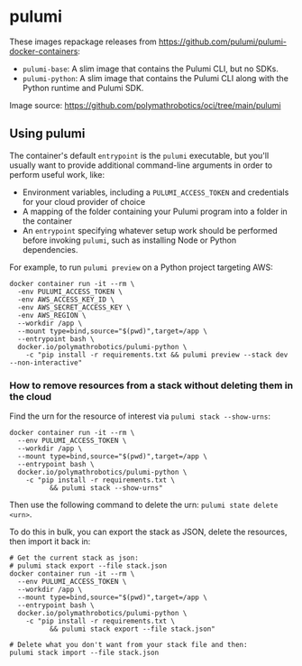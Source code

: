 # pulumi

These images repackage releases from https://github.com/pulumi/pulumi-docker-containers:

- `pulumi-base`: A slim image that contains the Pulumi CLI, but no SDKs.
- `pulumi-python`: A slim image that contains the Pulumi CLI along with the Python runtime and Pulumi SDK.

Image source: https://github.com/polymathrobotics/oci/tree/main/pulumi

## Using pulumi

The container's default `entrypoint` is the `pulumi` executable, but you'll usually want to provide additional command-line arguments in order to perform useful work, like:

- Environment variables, including a `PULUMI_ACCESS_TOKEN` and credentials for your cloud provider of choice 
- A mapping of the folder containing your Pulumi program into a folder in the container
- An `entrypoint` specifying whatever setup work should be performed before invoking `pulumi`, such as installing Node or Python dependencies.

For example, to run `pulumi preview` on a Python project targeting AWS:

```
docker container run -it --rm \
  -env PULUMI_ACCESS_TOKEN \
  -env AWS_ACCESS_KEY_ID \
  -env AWS_SECRET_ACCESS_KEY \
  -env AWS_REGION \
  --workdir /app \
  --mount type=bind,source="$(pwd)",target=/app \
  --entrypoint bash \
  docker.io/polymathrobotics/pulumi-python \
    -c "pip install -r requirements.txt && pulumi preview --stack dev --non-interactive"
```

### How to remove resources from a stack without deleting them in the cloud

Find the urn for the resource of interest via `pulumi stack --show-urns`:
```
docker container run -it --rm \
  --env PULUMI_ACCESS_TOKEN \
  --workdir /app \
  --mount type=bind,source="$(pwd)",target=/app \
  --entrypoint bash \
  docker.io/polymathrobotics/pulumi-python \
    -c "pip install -r requirements.txt \
          && pulumi stack --show-urns"
```

Then use the following command to delete the urn: `pulumi state delete <urn>`.

To do this in bulk, you can export the stack as JSON, delete the resources, then import it back in:
```
# Get the current stack as json:
# pulumi stack export --file stack.json
docker container run -it --rm \
  --env PULUMI_ACCESS_TOKEN \
  --workdir /app \
  --mount type=bind,source="$(pwd)",target=/app \
  --entrypoint bash \
  docker.io/polymathrobotics/pulumi-python \
    -c "pip install -r requirements.txt \
          && pulumi stack export --file stack.json"

# Delete what you don't want from your stack file and then:
pulumi stack import --file stack.json
```
